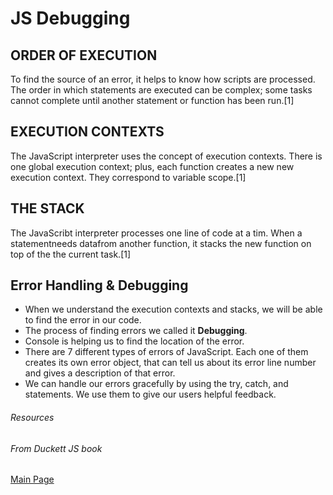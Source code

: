 # JS Debugging
## ORDER OF EXECUTION 
To find the source of an error, it helps to know how scripts are processed. The order in which statements are executed can be complex; some tasks cannot complete until another statement or function has been run.[1]

## EXECUTION CONTEXTS 
The JavaScript interpreter uses the concept of execution contexts. There is one global execution context; plus, each function creates a new new execution context. They correspond to variable scope.[1] 

## THE STACK
The JavaScribt interpreter processes one line of code at a tim. When a statementneeds datafrom another function, it stacks the new function on top of the the current task.[1]

## Error Handling & Debugging
- When we understand the execution contexts and stacks, we will be able to find the error in our code.
- The process of finding errors we called it **Debugging**.
- Console is helping us to find the location of the error.
- There are 7 different types of errors of JavaScript. Each one of them creates its own error object, that can tell us about its error line number and gives a description of that error. 
-  We can handle our errors gracefully by using the try, catch, and statements. We use them to give our users helpful feedback. 

###### Resources
###### From Duckett JS book

[Main Page](https://basma23.github.io/reading-notes/)

